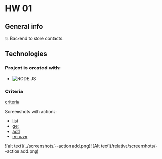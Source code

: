 # HW 01


## General info

:boom: Backend to store contacts.


## Technologies


### Project is created with:

- ![NODE.JS](https://badges.aleen42.com/src/node.svg)&nbsp;

 
### Criteria
[criteria](https://github.com/goitacademy/nodejs-homework/blob/master/homework-01/README.pl.md )

Screenshots with actions:
- [list](https://monosnap.com/file/fKF8fARy60FNlsY3l7pqNUdFxO5iW4)
- [get](https://monosnap.com/file/j5BnhE8lyseJYznUFsdmqXj0i0QD5O)
- [add](https://monosnap.com/file/taxl91VZxPVJiVr1eLmyEz6l7rDfLx) 
- [remove](https://monosnap.com/file/6n0428iU4Yv4BNpsw6XHMkg3SQoo9J) 


![alt text](../screenshots/--action add.png)
![Alt text](/relative/screenshots/--action add.png)

